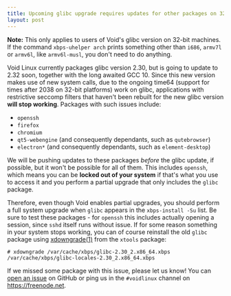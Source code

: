 ```yaml
---
title: Upcoming glibc upgrade requires updates for other packages on 32-bit machines
layout: post
---
```


**Note:** This only applies to users of Void's glibc version on 32-bit
machines. If the command `xbps-uhelper arch` prints something other than
`i686`, `armv7l` or `armv6l`, like `armv6l-musl`, you don't need to do
anything.

Void Linux currently packages glibc version 2.30, but is going to update to
2.32 soon, together with the long awaited GCC 10. Since this new version makes
use of new system calls, due to the ongoing time64 (support for times after
2038 on 32-bit platforms) work on glibc, applications with restrictive seccomp
filters that haven't been rebuilt for the new glibc version **will stop
working**. Packages with such issues include:

- `openssh`
- `firefox`
- `chromium`
- `qt5-webengine` (and consequently dependants, such as `qutebrowser`)
- `electron*` (and consequently dependants, such as `element-desktop`)

We will be pushing updates to these packages *before* the glibc update, if
possible, but it won't be possible for all of them. This includes `openssh`,
which means you can be **locked out of your system** if that's what you use to
access it and you perform a partial upgrade that only includes the `glibc`
package.

Therefore, even though Void enables partial upgrades, you should perform a full
system upgrade when `glibc` appears in the `xbps-install -Su` list. Be sure to
test these packages - for `openssh` this includes actually opening a session,
since `sshd` itself runs without issue. If for some reason something in your
system stops working, you can of course reinstall the old `glibc` package using
[xdowngrade(1)](https://man.voidlinux.org/xtools.1) from the `xtools` package:

```
# xdowngrade /var/cache/xbps/glibc-2.30_2.x86_64.xbps /var/cache/xbps/glibc-locales-2.30_2.x86_64.xbps
```

If we missed some package with this issue, please let us know! You can [open an
issue](https://github.com/void-linux/void-packages/issues/new) on GitHub or
ping us in the `#voidlinux` channel on <https://freenode.net>.

